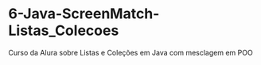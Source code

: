 # 6-Java-ScreenMatch-Listas_Colecoes
Curso da Alura sobre Listas e Coleções em Java com mesclagem em POO

